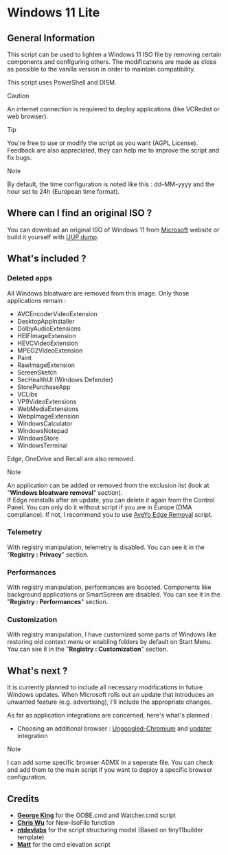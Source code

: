 # Windows 11 Lite
## General Information
This script can be used to lighten a Windows 11 ISO file by removing certain components and configuring others. The modifications are made as close as possible to the vanilla version in order to maintain compatibility.

This script uses PowerShell and DISM.

> [!CAUTION]
> An internet connection is requiered to deploy applications (like VCRedist or web browser).

> [!TIP]
> You're free to use or modify the script as you want (AGPL License). Feedback are also appreciated, they can help me to improve the script and fix bugs.

> [!NOTE]
> By default, the time configuration is noted like this : dd-MM-yyyy and the hour set to 24h (European time format).

## Where can I find an original ISO ?

You can download an original ISO of Windows 11 from [Microsoft](https://www.microsoft.com/software-download/windows11) website or build it yourself with [UUP dump](https://uupdump.net/fetchupd.php?arch=amd64&ring=retail).

## What's included ?

### Deleted apps

All Windows bloatware are removed from this image. Only those applications remain :

- AVCEncoderVideoExtension
- DesktopAppInstaller
- DolbyAudioExtensions
- HEIFImageExtension
- HEVCVideoExtension
- MPEG2VideoExtension
- Paint
- RawImageExtension
- ScreenSketch
- SecHealthUI (Windows Defender)
- StorePurchaseApp
- VCLibs
- VP9VideoExtensions
- WebMediaExtensions
- WebpImageExtension
- WindowsCalculator
- WindowsNotepad
- WindowsStore
- WindowsTerminal

Edge, OneDrive and Recall are also removed.

> [!NOTE]
> An application can be added or removed from the exclusion list (look at "**Windows bloatware removal**" section).
<br />If Edge reinstalls after an update, you can delete it again from the Control Panel. You can only do it without script if you are in Europe (DMA compliance). If not, I recommend you to use [AveYo Edge Removal](https://github.com/AveYo/fox/blob/main/Edge_Removal.bat) script.


### Telemetry

With registry manipulation, telemetry is disabled. You can see it in the "**Registry : Privacy**" section.

### Performances

With registry manipulation, performances are boosted. Components like background applications or SmartScreen are disabled. You can see it in the "**Registry : Performances**" section.

### Customization

With registry manipulation, I have customized some parts of Windows like restoring old context menu or enabling folders by default on Start Menu. You can see it in the "**Registry : Customization**" section.

## What's next ?

It is currently planned to include all necessary modifications in future Windows updates. When Microsoft rolls out an update that introduces an unwanted feature (e.g. advertising), I'll include the appropriate changes.

As far as application integrations are concerned, here's what's planned :

- Choosing an additional browser : [Ungoogled-Chromium](https://github.com/macchrome/winchrome/) and [updater](https://github.com/mkorthof/chrupd) integration

> [!NOTE]
> I can add some specific browser ADMX in a seperate file. You can check and add them to the main script if you want to deploy a specific browser configuration.

## Credits

- **[George King](https://www.ntlite.com/community/index.php?members/george-king.5/)** for the OOBE.cmd and Watcher.cmd script
- **[Chris Wu](https://github.com/TheDotSource/New-ISOFile)** for New-IsoFile function
- **[ntdevlabs](https://github.com/ntdevlabs/tiny11builder)** for the script structuring model (Based on tiny11builder template)
- **[Matt](https://stackoverflow.com/users/1016343/matt)** for the cmd elevation script

